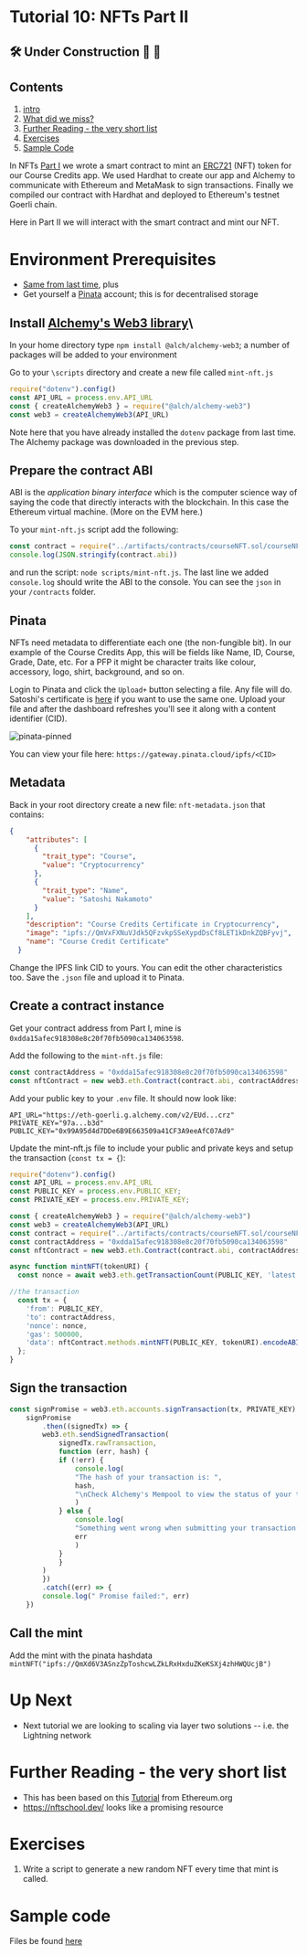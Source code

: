 # Tutorial 10: NFTs Part II

## 🛠️ Under Construction 🚧 👷
## Contents
1. [intro](nft_2.md#intro)
1. [What did we miss?](nft_2.md#what-did-we-miss)
1. [Further Reading - the very short list](nft_2.md#further-reading---the-very-short-list)
1. [Exercises](nft_2.md#exercises)
1. [Sample Code](nft_2.md#sample-code)

In NFTs [Part I](./nft_1.md) we wrote a smart contract to mint an [ERC721](./nft_1.md#erc-721) (NFT) token for our Course Credits app. We used Hardhat to create our app and Alchemy to communicate with Ethereum and MetaMask to sign transactions. Finally we compiled our contract with Hardhat and deployed to Ethereum's testnet Goerli chain.

Here in Part II we will interact with the smart contract and mint our NFT.
# Environment Prerequisites
 * [Same from last time](https://github.com/millecodex/COMP726/blob/master/tutorials/nft_1.md#prerequisites), plus
 * Get yourself a [Pinata](https://app.pinata.cloud/register) account; this is for decentralised storage

## Install [Alchemy's Web3 library](https://docs.alchemyapi.io/alchemy/documentation/alchemy-web3)\
In your home directory type `npm install @alch/alchemy-web3`; a number of packages will be added to your environment

Go to your `\scripts` directory and create a new file called `mint-nft.js`
```js
require("dotenv").config()
const API_URL = process.env.API_URL
const { createAlchemyWeb3 } = require("@alch/alchemy-web3")
const web3 = createAlchemyWeb3(API_URL)
```
Note here that you have already installed the `dotenv` package from last time. The Alchemy package was downloaded in the previous step.

## Prepare the contract ABI
ABI is the *application binary interface* which is the computer science way of saying the code that directly interacts with the blockchain. In this case the Ethereum virtual machine. (More on the EVM here.)

To your `mint-nft.js` script add the following:
```js
const contract = require("../artifacts/contracts/courseNFT.sol/courseNFT.json")
console.log(JSON.stringify(contract.abi))
```
and run the script: `node scripts/mint-nft.js`. The last line we added `console.log` should write the ABI to the console. You can see the `json` in your `/contracts` folder.

## Pinata
NFTs need metadata to differentiate each one (the non-fungible bit). In our example of the Course Credits App, this will be fields like Name, ID, Course, Grade, Date, etc. For a PFP it might be character traits like colour, accessory, logo, shirt, background, and so on.

Login to Pinata and click the `Upload+` button selecting a file. Any file will do. Satoshi's certificate is [here](https://github.com/millecodex/COMP726/blob/master/my-nft-app/Satoshi-cert.png) if you want to use the same one. Upload your file and after the dashboard refreshes you'll see it along with a content identifier (CID).

![pinata-pinned](https://user-images.githubusercontent.com/39792005/193709900-4442e908-e670-4240-bad3-2723515ff771.png)

You can view your file here: `https://gateway.pinata.cloud/ipfs/<CID>`

## Metadata
Back in your root directory create a new file: `nft-metadata.json` that contains:
```json
{
    "attributes": [
      {
        "trait_type": "Course",
        "value": "Cryptocurrency"
      },
      {
        "trait_type": "Name",
        "value": "Satoshi Nakamoto"
      }
    ],
    "description": "Course Credits Certificate in Cryptocurrency",
    "image": "ipfs://QmVxFXNuVJdk5QFzvkpSSeXypdDsCf8LET1kDnkZQBFyvj",
    "name": "Course Credit Certificate"
  }
```
Change the IPFS link CID to yours. You can edit the other characteristics too. Save the `.json` file and upload it to Pinata.




## Create a contract instance
Get your contract address from Part I, mine is `0xdda15afec918308e8c20f70fb5090ca134063598`.

Add the following to the `mint-nft.js` file:
```js
const contractAddress = "0xdda15afec918308e8c20f70fb5090ca134063598"
const nftContract = new web3.eth.Contract(contract.abi, contractAddress)
```

Add your public key to your `.env` file. It should now look like:
```
API_URL="https://eth-goerli.g.alchemy.com/v2/EUd...crz"
PRIVATE_KEY="97a...b3d"
PUBLIC_KEY="0x99A95d4d7DDe6B9E663509a41CF3A9eeAfC07Ad9"
```

Update the mint-nft.js file to include your public and private keys and setup the transaction (`const tx = {`):
```js
require("dotenv").config()
const API_URL = process.env.API_URL
const PUBLIC_KEY = process.env.PUBLIC_KEY;
const PRIVATE_KEY = process.env.PRIVATE_KEY;

const { createAlchemyWeb3 } = require("@alch/alchemy-web3")
const web3 = createAlchemyWeb3(API_URL)
const contract = require("../artifacts/contracts/courseNFT.sol/courseNFT.json")
const contractAddress = "0xdda15afec918308e8c20f70fb5090ca134063598"
const nftContract = new web3.eth.Contract(contract.abi, contractAddress)

async function mintNFT(tokenURI) {
  const nonce = await web3.eth.getTransactionCount(PUBLIC_KEY, 'latest'); //get latest nonce

//the transaction
  const tx = {
    'from': PUBLIC_KEY,
    'to': contractAddress,
    'nonce': nonce,
    'gas': 500000,
    'data': nftContract.methods.mintNFT(PUBLIC_KEY, tokenURI).encodeABI()
  };
}
```

## Sign the transaction
```js
const signPromise = web3.eth.accounts.signTransaction(tx, PRIVATE_KEY)
    signPromise
        .then((signedTx) => {
        web3.eth.sendSignedTransaction(
            signedTx.rawTransaction,
            function (err, hash) {
            if (!err) {
                console.log(
                "The hash of your transaction is: ",
                hash,
                "\nCheck Alchemy's Mempool to view the status of your transaction!"
                )
            } else {
                console.log(
                "Something went wrong when submitting your transaction:",
                err
                )
            }
            }
        )
        })
        .catch((err) => {
        console.log(" Promise failed:", err)
    })
```

## Call the mint
Add the mint with the pinata hashdata `mintNFT("ipfs://QmXd6V3ASnzZpToshcwLZkLRxHxduZKeKSXj4zhHWQUcjB")`


# Up Next
* Next tutorial we are looking to scaling via layer two solutions -- i.e. the Lightning network

# Further Reading - the very short list
* This has been based on this [Tutorial](https://ethereum.org/en/developers/tutorials/how-to-mint-an-nft/) from Ethereum.org
* https://nftschool.dev/ looks like a promising resource

# Exercises
1. Write a script to generate a new random NFT every time that mint is called.

# Sample code
Files be found [here]()
